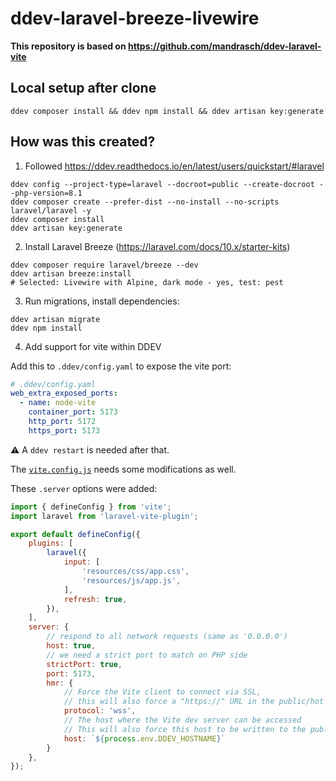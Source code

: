 # ddev-laravel-breeze-livewire

**This repository is based on https://github.com/mandrasch/ddev-laravel-vite**

## Local setup after clone

```
ddev composer install && ddev npm install && ddev artisan key:generate
```

## How was this created?

1. Followed https://ddev.readthedocs.io/en/latest/users/quickstart/#laravel

```
ddev config --project-type=laravel --docroot=public --create-docroot --php-version=8.1
ddev composer create --prefer-dist --no-install --no-scripts laravel/laravel -y
ddev composer install
ddev artisan key:generate
```

2. Install Laravel Breeze (https://laravel.com/docs/10.x/starter-kits)

```
ddev composer require laravel/breeze --dev
ddev artisan breeze:install
# Selected: Livewire with Alpine, dark mode - yes, test: pest
```

3. Run migrations, install dependencies:

```
ddev artisan migrate
ddev npm install
```

4. Add support for vite within DDEV

Add this to `.ddev/config.yaml` to expose the vite port:

```yaml 
# .ddev/config.yaml
web_extra_exposed_ports:
  - name: node-vite
    container_port: 5173
    http_port: 5172
    https_port: 5173
```

⚠️  A `ddev restart` is needed after that.

The [`vite.config.js`](https://github.com/mandrasch/ddev-laravel-breeze-livewire/blob/main/vite.config.js) needs some modifications as well. 

These `.server` options were added:

```js
import { defineConfig } from 'vite';
import laravel from 'laravel-vite-plugin';

export default defineConfig({
    plugins: [
        laravel({
            input: [
                'resources/css/app.css',
                'resources/js/app.js',
            ],
            refresh: true,
        }),
    ],
    server: {
        // respond to all network requests (same as '0.0.0.0')
        host: true,
        // we need a strict port to match on PHP side
        strictPort: true,
        port: 5173,
        hmr: {
            // Force the Vite client to connect via SSL,
            // this will also force a "https://" URL in the public/hot file
            protocol: 'wss',
            // The host where the Vite dev server can be accessed
            // This will also force this host to be written to the public/hot file
            host: `${process.env.DDEV_HOSTNAME}`
        }
    },
});
```



